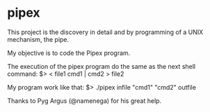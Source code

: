# pipex
This project is the discovery in detail and by programming of a UNIX
mechanism, the pipe.

My objective is to code the Pipex program.

The execution of the pipex program do the same as the next shell command: $> < file1 cmd1 | cmd2 > file2

My program work like that: $> ./pipex infile "cmd1" "cmd2" outfile

Thanks to Pyg Argus (@namenega) for his great help.
